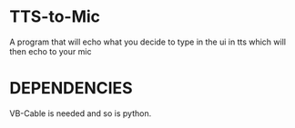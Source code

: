 # TTS-to-Mic
A program that will echo what you decide to type in the ui in tts which will then echo to your mic


# DEPENDENCIES

VB-Cable is needed and so is python.
